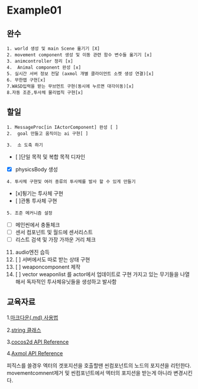# Example01


완수
-------------  
    1. world 생성 및 main Scene 옮기기 [X] 
    2. movement component 생성 및 이동 관련 함수 변수들 옮기기 [x] 
    3. animcontroller 정리 [x] 
    4.  Animal component 완성 [x]   
    5. 실시간 서버 정보 전달 (axmol 개별 클라이언트 소켓 생성 연결)[x]
    6. 무한맵 구현[x]
    7.WASD입력을 받는 무브먼트 구현(동시에 누르면 대각이동)[x]
    8.자동 조준,투사체 물리법칙 구현[x]

할일
------------- 

    1. MessageProc[in IActorComponent] 완성 [ ] 
    2.  goal 만들고 움직이는 ai 구현[ ]

    3.  소 도축 하기
   - [ ]단일 목적 및 복합 목적 디자인
   - [x]  physicsBody 생성
  
    4. 투사체 구현및 여러 종류의 투사체를 발사 할 수 있게 만들기
   - [x]튕기는 투사체 구현
   - [ ]관통 투사체 구현

    5. 조준 메커니즘 설정
   - [ ] 메인씬에서 충돌체크
   - [ ] 센서 컴포넌트 및 월드에 센서리스트
   - [ ] 리스트 검색 및 가장 가까운 거리 체크

11. audio엔진 습득
 1. [ ] 서버에서도 따로 받는 상태 구현
 1. [ ] weaponcomponent 제작
 1. [ ] vector weaponlist 를 actor에서 업데이트로 구현 가지고 있는 무기들을 나열해서 독자적인 투사체유닛들을 생성하고 발사함





교육자료
-------------  

1.[마크다운(.md) 사용법][markdown]

[markdown]:https://gist.github.com/ihoneymon/652be052a0727ad59601

2.[string 클래스][string]

[string]:https://blockdmask.tistory.com/338

3.[cocos2d API Reference][cocos doc]

[cocos doc]:https://docs.cocos2d-x.org/api-ref/cplusplus/v4x/

4.[Axmol API Reference      ][ax doc]

[ax doc]:https://axmol.dev/manual/latest/



피직스를 쓸경우
엑터의 겟포지션을 호출할땐 씬컴포넌트의 노드의 포지션을 리턴한다.
movementcomnent제거 및 씬컴포넌트에서 엑터의 포지션을 받는게 아니라 변경시킨다.
